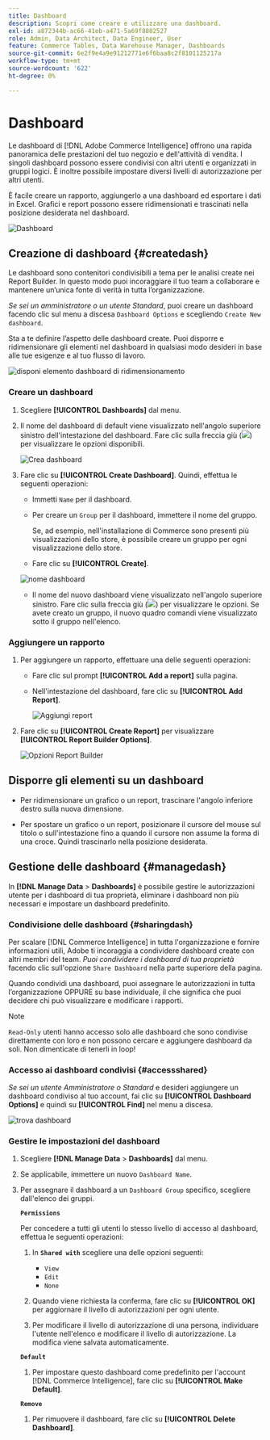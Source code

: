 ```yaml
---
title: Dashboard
description: Scopri come creare e utilizzare una dashboard.
exl-id: a872344b-ac66-41eb-a471-5a69f8802527
role: Admin, Data Architect, Data Engineer, User
feature: Commerce Tables, Data Warehouse Manager, Dashboards
source-git-commit: 6e2f9e4a9e91212771e6f6baa8c2f8101125217a
workflow-type: tm+mt
source-wordcount: '622'
ht-degree: 0%

---
```


# Dashboard

Le dashboard di [!DNL Adobe Commerce Intelligence] offrono una rapida panoramica delle prestazioni del tuo negozio e dell&#39;attività di vendita. I singoli dashboard possono essere condivisi con altri utenti e organizzati in gruppi logici. È inoltre possibile impostare diversi livelli di autorizzazione per altri utenti.

È facile creare un rapporto, aggiungerlo a una dashboard ed esportare i dati in Excel. Grafici e report possono essere ridimensionati e trascinati nella posizione desiderata nel dashboard.

![Dashboard](../../assets/magento-bi-report-builder-revenue-by-products-formula-report-holiday-sales-dashboard.png)

## Creazione di dashboard {#createdash}

Le dashboard sono contenitori condivisibili a tema per le analisi create nei Report Builder. In questo modo puoi incoraggiare il tuo team a collaborare e mantenere un’unica fonte di verità in tutta l’organizzazione.

*Se sei un amministratore o un utente Standard*, puoi creare un dashboard facendo clic sul menu a discesa `Dashboard Options` e scegliendo `Create New dashboard`.

Sta a te definire l’aspetto delle dashboard create. Puoi disporre e ridimensionare gli elementi nel dashboard in qualsiasi modo desideri in base alle tue esigenze e al tuo flusso di lavoro.

![disponi elemento dashboard di ridimensionamento](../../assets/arrange_resize_dashboard_element.gif)

### Creare un dashboard

1. Scegliere **[!UICONTROL Dashboards]** dal menu.

1. Il nome del dashboard di default viene visualizzato nell&#39;angolo superiore sinistro dell&#39;intestazione del dashboard. Fare clic sulla freccia giù (![](../../assets/magento-bi-btn-down.png)) per visualizzare le opzioni disponibili.

   ![Crea dashboard](../../assets/magento-bi-dashboard-create.png)

1. Fare clic su **[!UICONTROL Create Dashboard]**. Quindi, effettua le seguenti operazioni:

   * Immetti `Name` per il dashboard.

   * Per creare un `Group` per il dashboard, immettere il nome del gruppo.

     Se, ad esempio, nell&#39;installazione di Commerce sono presenti più visualizzazioni dello store, è possibile creare un gruppo per ogni visualizzazione dello store.

   * Fare clic su **[!UICONTROL Create]**.

   ![nome dashboard](../../assets/magento-bi-dashboard-create-name.png)

   * Il nome del nuovo dashboard viene visualizzato nell&#39;angolo superiore sinistro. Fare clic sulla freccia giù (![](../../assets/magento-bi-btn-down.png)) per visualizzare le opzioni. Se avete creato un gruppo, il nuovo quadro comandi viene visualizzato sotto il gruppo nell&#39;elenco.

### Aggiungere un rapporto

1. Per aggiungere un rapporto, effettuare una delle seguenti operazioni:

   * Fare clic sul prompt **[!UICONTROL Add a report]** sulla pagina.

   * Nell&#39;intestazione del dashboard, fare clic su **[!UICONTROL Add Report]**.

     ![Aggiungi report](../../assets/magento-bi-dashboard-create-add-report.png)

1. Fare clic su **[!UICONTROL Create Report]** per visualizzare **[!UICONTROL Report Builder Options]**.

   ![Opzioni Report Builder](../../assets/magento-bi-report-builder.png)

## Disporre gli elementi su un dashboard

* Per ridimensionare un grafico o un report, trascinare l&#39;angolo inferiore destro sulla nuova dimensione.

* Per spostare un grafico o un report, posizionare il cursore del mouse sul titolo o sull&#39;intestazione fino a quando il cursore non assume la forma di una croce. Quindi trascinarlo nella posizione desiderata.

## Gestione delle dashboard {#managedash}

In **[!DNL Manage Data** > **Dashboards]** è possibile gestire le autorizzazioni utente per i dashboard di tua proprietà, eliminare i dashboard non più necessari e impostare un dashboard predefinito.

### Condivisione delle dashboard {#sharingdash}

Per scalare [!DNL Commerce Intelligence] in tutta l&#39;organizzazione e fornire informazioni utili, Adobe ti incoraggia a condividere dashboard create con altri membri del team. *Puoi condividere i dashboard di tua proprietà* facendo clic sull&#39;opzione `Share Dashboard` nella parte superiore della pagina.

Quando condividi una dashboard, puoi assegnare le autorizzazioni in tutta l’organizzazione OPPURE su base individuale, il che significa che puoi decidere chi può visualizzare e modificare i rapporti.

>[!NOTE]
>
>`Read-Only` utenti hanno accesso solo alle dashboard che sono condivise direttamente con loro e non possono cercare e aggiungere dashboard da soli. Non dimenticate di tenerli in loop!

### Accesso ai dashboard condivisi {#accessshared}

*Se sei un utente Amministratore o Standard* e desideri aggiungere un dashboard condiviso al tuo account, fai clic su **[!UICONTROL Dashboard Options]** e quindi su **[!UICONTROL Find]** nel menu a discesa.

![trova dashboard](../../assets/find_dashboard.png)<!--{: width="1000" height="535"}-->

### Gestire le impostazioni del dashboard

1. Scegliere **[!DNL Manage Data** > **Dashboards]** dal menu.

1. Se applicabile, immettere un nuovo `Dashboard Name`.

1. Per assegnare il dashboard a un `Dashboard Group` specifico, scegliere dall&#39;elenco dei gruppi.

   **`Permissions`**

   Per concedere a tutti gli utenti lo stesso livello di accesso al dashboard, effettua le seguenti operazioni:

   1. In **`Shared with`** scegliere una delle opzioni seguenti:

      * `View`
      * `Edit`
      * `None`

   1. Quando viene richiesta la conferma, fare clic su **[!UICONTROL OK]** per aggiornare il livello di autorizzazioni per ogni utente.

   1. Per modificare il livello di autorizzazione di una persona, individuare l&#39;utente nell&#39;elenco e modificare il livello di autorizzazione. La modifica viene salvata automaticamente.

   **`Default`**

   1. Per impostare questo dashboard come predefinito per l&#39;account [!DNL Commerce Intelligence], fare clic su **[!UICONTROL Make Default]**.

   **`Remove`**

   1. Per rimuovere il dashboard, fare clic su **[!UICONTROL Delete Dashboard]**.
